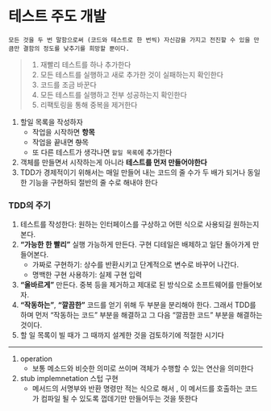 # 테스트 주도 개발

```
모든 것을 두 번 말함으로써 (코드와 테스트로 한 번씩) 자신감을 가지고 전진할 수 있을 만큼만 결함의 정도를 낮추기를 희망할 뿐이다.
```

> 1. 재빨리 테스트를 하나 추가한다
> 2. 모든 테스트를 실행하고 새로 추가한 것이 실패하는지 확인한다
> 3. 코드를 조금 바꾼다
> 4. 모든 테스트를 실행하고 전부 성공하는지 확인한다
> 5. 리팩토링을 통해 중복을 제거한다


1. 할일 목록을 작성하자
    - 작업을 시작하면 **항목**
    - 작업을 끝내면 ~~항목~~
    - 또 다른 테스트가 생각나면 `할일 목록`에 추가한다
2. 객체를 만들면서 시작하는게 아니라 **테스트를 먼저 만들어야한다**
3. TDD가 경제적이기 위해서는 매일 만들어 내는 코드의 줄 수가 두 배가 되거나 동일한 기능을 구현하되 절반의 줄 수로 해내야 한다

### TDD의 주기

1. 테스트를 작성한다: 원하는 인터페이스를 구상하고 어떤 식으로 사용되길 원하는지 본다.
2. **“가능한 한 빨리”** 실행 가능하게 만든다. 구현 디테일은 배제하고 일단 돌아가게 만들어본다.
   - 가짜로 구현하기: 상수를 반환시키고 단계적으로 변수로 바꾸어 나간다.
   - 명백한 구현 사용하기: 실제 구현 입력
3. **“올바르게”** 만든다. 중복 등을 제거하고 제대로 된 방식으로 소프트웨어를 만들어보자.
4. **“작동하는”**, **“깔끔한”** 코드를 얻기 위해 두 부분을 분리해야 한다. 그래서 TDD를 하며 먼저 “작동하는 코드” 부분을 해결하고 그 다음 “깔끔한 코드” 부분을 해결하는 것이다.
5. 할 일 목록이 빌 때가 그 때까지 설계한 것을 검토하기에 적절한 시기다

*****

1. operation
    - 보통 메소드와 비슷한 의미로 쓰이며 객체가 수행할 수 있는 연산을 의미한다
2. stub implemnetation 스텁 구현
    - 메서드의 서명부와 반환 명령만 적는 식으로 해서 , 이 메서드를 호출하는 코드가 컴파일 될 수 있도록 껍데기만 만들어두는 것을 뜻한다 
